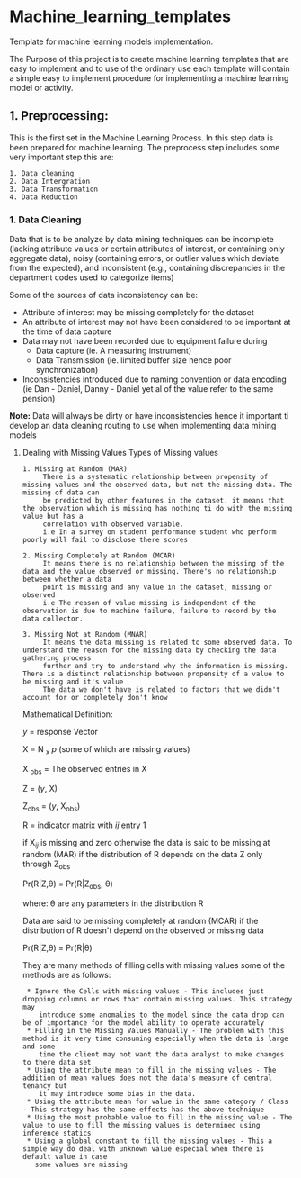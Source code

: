 # Machine_learning_templates
Template for machine learning models implementation.

The Purpose of this project is to create machine learning templates that are easy to implement and to use of the ordinary use each template will contain a simple easy to implement procedure for implementing a machine learning model or activity.
## 1. Preprocessing:
  This is the first set in the Machine Learning Process. In this step data is been prepared for machine learning. 
  The preprocess step includes some very important step this are:
  
    1. Data cleaning
    2. Data Intergration
    3. Data Transformation
    4. Data Reduction
    
### 1. Data Cleaning
Data that is to be analyze by data mining techniques can be incomplete (lacking attribute values or certain attributes of interest, or containing only aggregate data), noisy (containing errors, or outlier values  which  deviate  from  the  expected),  and  inconsistent  (e.g.,  containing  discrepancies  in  the  department  codes  used  to  categorize  items)

Some of the sources of data inconsistency can be:
* Attribute of interest may be missing completely for the dataset
* An attribute of interest may not have been considered to be important at the time of data capture
* Data may not have been recorded due to equipment failure during 
    * Data capture (ie. A measuring instrument)
    * Data Transmission (ie. limited buffer size hence poor synchronization)
* Inconsistencies introduced due to naming convention or data encoding (ie Dan - Daniel, Danny - Daniel yet al of the value refer to the same pension)

**Note:**
Data will always be dirty or have inconsistencies hence it important ti develop an data cleaning routing to use when implementing data mining models

1. Dealing with Missing Values
    Types of Missing values
       
       1. Missing at Random (MAR)
            There is a systematic relationship between propensity of missing values and the observed data, but not the missing data. The missing of data can 
            be predicted by other features in the dataset. it means that the observation which is missing has nothing ti do with the missing value but has a 
            correlation with observed variable.
            i.e In a survey on student performance student who perform poorly will fail to disclose there scores
            
       2. Missing Completely at Random (MCAR)
            It means there is no relationship between the missing of the data and the value observed or missing. There's no relationship between whether a data
            point is missing and any value in the dataset, missing or observed
            i.e The reason of value missing is independent of the observation is due to machine failure, failure to record by the data collector.
            
       3. Missing Not at Random (MNAR)
            It means the data missing is related to some observed data. To understand the reason for the missing data by checking the data gathering process
            further and try to understand why the information is missing. There is a distinct relationship between propensity of a value to be missing and it's value 
            The data we don't have is related to factors that we didn't account for or completely don't know
            
    Mathematical Definition:
    
    _y_ = response Vector
    
    X = N <sub>x</sub> _p_ (some of which are missing values)
    
    X <sub>obs</sub> = The observed entries in X
    
    Z = (_y_, X)
    
    Z<sub>obs</sub> = (_y_, X<sub>obs</sub>)
    
    R = indicator matrix with _ij_ entry 1
    
    if X<sub>_ij_</sub> is missing and zero otherwise the data is said to be missing at random (MAR) if the distribution of R depends on the data Z
    only through Z<sub>obs</sub>
    
    Pr(R|Z,θ) = Pr(R|Z<sub>obs</sub>, θ)
    
    where:
            θ are any parameters in the distribution R
            
    Data are said to be missing completely at random (MCAR) if the distribution of R doesn't depend on the observed or missing data
    
    Pr(R|Z,θ) = Pr(R|θ)
           
    They are many methods of filling cells with missing values some of the methods are as follows:

        * Ignore the Cells with missing values - This includes just dropping columns or rows that contain missing values. This strategy may
           introduce some anomalies to the model since the data drop can be of importance for the model ability to operate accurately
        * Filling in the Missing Values Manually - The problem with this method is it very time consuming especially when the data is large and some
           time the client may not want the data analyst to make changes to there data set
        * Using the attribute mean to fill in the missing values - The addition of mean values does not the data's measure of central tenancy but
           it may introduce some bias in the data.
        * Using the attribute mean for value in the same category / Class - This strategy has the same effects has the above technique
        * Using the most probable value to fill in the missing value - The value to use to fill the missing values is determined using inference statics 
        * Using a global constant to fill the missing values - This a simple way do deal with unknown value especial when there is default value in case 
          some values are missing